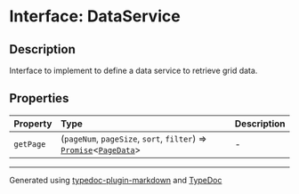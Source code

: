 # Interface: DataService

## Description

Interface to implement to define a data service to retrieve grid data.

## Properties

| Property | Type | Description |
| :------ | :------ | :------ |
| `getPage` | (`pageNum`, `pageSize`, `sort`, `filter`) => [`Promise`]( https://developer.mozilla.org/docs/Web/JavaScript/Reference/Global_Objects/Promise )\<[`PageData`](PageData.md)\> | - |

***

Generated using [typedoc-plugin-markdown](https://www.npmjs.com/package/typedoc-plugin-markdown) and [TypeDoc](https://typedoc.org/)
